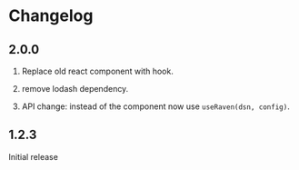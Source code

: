 # Changelog

## 2.0.0

1. Replace old react component with hook.

2. remove lodash dependency.

3. API change: instead of the <Raven> component now use `useRaven(dsn, config)`.

## 1.2.3

Initial release
